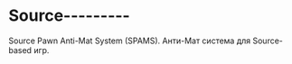 Source---------
===============

Source Pawn Anti-Mat System (SPAMS). Анти-Мат система для Source-based игр.
